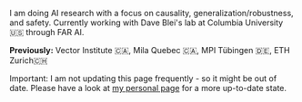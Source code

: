 I am doing AI research with a focus on causality, generalization/robustness, and safety. Currently working with Dave Blei's lab at Columbia University 🇺🇸 through FAR AI.

<b>Previously:</b> Vector Institute 🇨🇦, Mila Quebec 🇨🇦, MPI Tübingen 🇩🇪, ETH Zurich🇨🇭

Important: I am not updating this page frequently - so it might be out of date. Please have a look at <a href="https://ninodimontalcino.github.io">my personal page</a> for a more up-to-date state.
